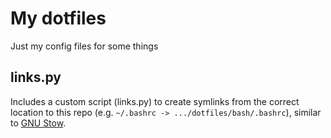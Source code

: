 # My dotfiles
Just my config files for some things


## links.py
Includes a custom script (links.py) to create symlinks from the correct location to this repo
(e.g. `~/.bashrc -> .../dotfiles/bash/.bashrc`), similar to [GNU Stow](https://www.gnu.org/software/stow/).
